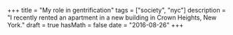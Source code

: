+++
title = "My role in gentrification"
tags = ["society", "nyc"]
description = "I recently rented an apartment in a new building in Crown Heights, New York."
draft = true
hasMath = false
date = "2016-08-26"
+++
